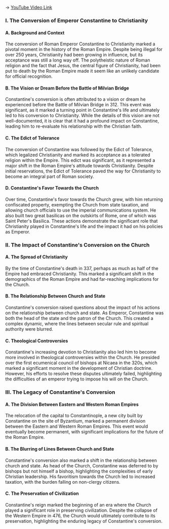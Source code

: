 -> [YouTube Video Link](https://www.youtube.com/watch?v=tcIuAJ-jaSg&list=PL851F45079A91C3F2&index=3&pp=iAQB)

### I. The Conversion of Emperor Constantine to Christianity
#### A. Background and Context

The conversion of Roman Emperor Constantine to Christianity marked a pivotal moment in the history of the Roman Empire. Despite being illegal for over 250 years, Christianity had been growing in influence, but its acceptance was still a long way off. The polytheistic nature of Roman religion and the fact that Jesus, the central figure of Christianity, had been put to death by the Roman Empire made it seem like an unlikely candidate for official recognition.

#### B. The Vision or Dream Before the Battle of Milvian Bridge

Constantine's conversion is often attributed to a vision or dream he experienced before the Battle of Milvian Bridge in 312. This event was significant, as it marked a turning point in Constantine's life and ultimately led to his conversion to Christianity. While the details of this vision are not well-documented, it is clear that it had a profound impact on Constantine, leading him to re-evaluate his relationship with the Christian faith.

#### C. The Edict of Tolerance

The conversion of Constantine was followed by the Edict of Tolerance, which legalized Christianity and marked its acceptance as a tolerated religion within the Empire. This edict was significant, as it represented a major shift in the Roman Empire's attitude towards Christianity. Despite initial reservations, the Edict of Tolerance paved the way for Christianity to become an integral part of Roman society.

#### D. Constantine's Favor Towards the Church

Over time, Constantine's favor towards the Church grew, with him returning confiscated property, exempting the Church from state taxation, and allowing church officials to use the imperial communications system. He also built two great basilicas on the outskirts of Rome, one of which was Saint Peter's Basilica. These actions demonstrate the significant role that Christianity played in Constantine's life and the impact it had on his policies as Emperor.

### II. The Impact of Constantine's Conversion on the Church
#### A. The Spread of Christianity

By the time of Constantine's death in 337, perhaps as much as half of the Empire had embraced Christianity. This marked a significant shift in the demographics of the Roman Empire and had far-reaching implications for the Church.

#### B. The Relationship Between Church and State

Constantine's conversion raised questions about the impact of his actions on the relationship between church and state. As Emperor, Constantine was both the head of the state and the patron of the Church. This created a complex dynamic, where the lines between secular rule and spiritual authority were blurred.

#### C. Theological Controversies

Constantine's increasing devotion to Christianity also led him to become more involved in theological controversies within the Church. He presided over the first ecumenical council of bishops at Nicaea in the 320s, which marked a significant moment in the development of Christian doctrine. However, his efforts to resolve these disputes ultimately failed, highlighting the difficulties of an emperor trying to impose his will on the Church.

### III. The Legacy of Constantine's Conversion
#### A. The Division Between Eastern and Western Roman Empires

The relocation of the capital to Constantinople, a new city built by Constantine on the site of Byzantium, marked a permanent division between the Eastern and Western Roman Empires. This event would eventually become permanent, with significant implications for the future of the Roman Empire.

#### B. The Blurring of Lines Between Church and State

Constantine's conversion also marked a shift in the relationship between church and state. As head of the Church, Constantine was deferred to by bishops but not himself a bishop, highlighting the complexities of early Christian leadership. His favoritism towards the Church led to increased taxation, with the burden falling on non-clergy citizens.

#### C. The Preservation of Civilization

Constantine's reign marked the beginning of an era where the Church played a significant role in preserving civilization. Despite the collapse of the Western Empire in 476, the Church would ultimately contribute to its preservation, highlighting the enduring legacy of Constantine's conversion.
